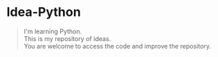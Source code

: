 # Idea-Python
> I'm learning Python.<br>
> This is my repository of ideas.<br>
> You are welcome to access the code and improve the repository.<br>